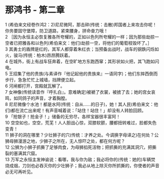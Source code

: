 # 那鸿书 - 第二章
  
 1 (希伯来文经卷作鸿2：2)尼尼微阿，那击碎(传统：击散)邦国者上来攻击你呢！你务要固守堡障，防卫道路，紧束腰身，拼命奋力哦！  
 2 ［因为永恒主必恢复雅各所夸耀的，正如以色列所夸耀的一样；因为那些劫掠一空者已把雅各和以色列(希伯来文：他们)劫掠一空，将他们的葡萄枝毁坏了。］  
 3 其勇士的盾牌是红的，其军人都穿着朱红衣；当预备出战时，战车的钢鉄闪烁如火，骏马(传统：柏木)昂昂腾跃着。  
 4 在城外，街上有战车狂奔着，在空旷地方东跑西窜；其形状如火把，其飞跑如闪电。  
 5 王招集了他的贵族(与素译作『他记起他的贵族来』一语同字)；他们东摔西倒而步行，急急忙忙上城墙，挡牌便立起。  
 6 河闸都打开，宫殿就瓦解了。  
 7 女神像(传统读音作『呼扎白』。意难确定)被褫了衣裳，被掳了去；她的宫女哀鸣，如同鸽子的声音，才着胸膛。  
 8 尼尼微像个水池！都是水阿(传统：自从……的日子)，她！其人民(希伯来文：他们)都在流亡出来呢！有声音喊着说：「站住！站住！」却没有人转脸回顾。  
 9 「抢银子！抢金子！」储备的无穷尽，各样宝器很丰富阿！  
 10 空空如也，空空，荒芜！人人胆战心惊，双膝软颤，腰都扭转难过，脸都失色变青！  
 11 狮子的洞在哪里？少壮狮子的穴(传统：才养之处。今调换字母译之)在何处？公狮母狮漫游之地，少狮子之所在，无人惊吓之处，都在何方呢？  
 12 公狮为小狮子抓撕了足够肉食，为母狮掐死活物；把抓撕的充满其洞穴，把撕裂的塞满其穴窟。  
 13 万军之永恒主发神谕说：看哪，我与你为敌；我必将你的(传统：她的)车辆焚烧成烟，刀剑也必吞灭你的少壮狮子；我必从地上除灭你所抓撕的，你使者的声音必无可再听见。